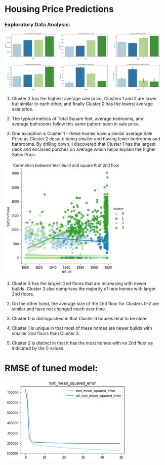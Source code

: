 # Housing Price Predictions

### Exploratory Data Analysis:

![image](https://github.com/Richard-Shimada/House-price-predictions-with-clustering/blob/main/Data/bar_graphs.png)


1) Cluster 3 has the highest average sale price, Clusters 1 and 2 are lower but similar to each other, and finally Cluster 0 has the lowest average sale price.

2) The typical metrics of Total Square feet, average bedrooms, and average bathrooms follow this same pattern seen in sale price.

3) One exception is Cluster 1 - these homes have a similar average Sale Price as Cluster 2 despite being smaller and having fewer bedrooms and bathrooms. By drilling down, I discovered that Cluster 1 has the largest deck and enclosed porches on average which helps explain the higher Sales Price.


![image](https://github.com/Richard-Shimada/House-price-predictions-with-clustering/blob/main/Data/lmplot.png)


1) Cluster 3 has the largest 2nd floors that are increasing with newer builds. Cluster 3 also comprises the majority of new homes with larger 2nd floors. 

2) On the other hand, the average size of the 2nd floor for Clusters 0-2 are similar and have not changed much over time.

3) Cluster 0 is distinguished in that Cluster 0 houses tend to be older.

4) Cluster 1 is unique in that most of these homes are newer builds with smaller 2nd floors than Cluster 3.

5) Cluster 2 is distinct in that it has the most homes with no 2nd floor as indicated by the 0 values.


# RMSE of tuned model:

![image](https://github.com/Richard-Shimada/House-price-predictions-with-clustering/blob/main/Data/RMSE_tuned_model.png)



